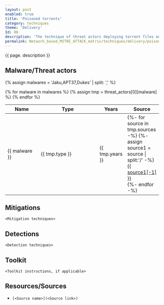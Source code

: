 ```yaml
---
layout: post
enabled: true
title: 'Poisoned torrents'
category: techniques
theme: 'Delivery'
Id: 08
description: 'The technique of threat actors deploying torrent files onto torrent sites that are pre- infected with malware has not been widely seen before, especially with respect to BitTorrent-types of attack. This behavior is difficult to trace and track and is indiscriminate in its infection pattern unless it has some means of targeting desired demographics.'
permalink: Network_based_MITRE_ATTACK_matrix/techniques/delivery/poisoned_torrents
---
```

{{ page. description }}


## Malware/Threat actors

{% assign malwares = 'Jaku,APT37,Dukes' | split: ',' %}

<div class="threat-actor-table">
<table>
    <colgroup>
        <col width="30%" />
        <col width="70%" />
    </colgroup>
    <thead>
        <tr class="header">
            <th>Name</th>
            <th>Type</th>
            <th>Years</th>
            <th>Source</th>
        </tr>
    </thead>
    <tbody>
        {% for malware in malwares %}
        <tr>
        {% assign tmp = threat_actors[0][malware] %}
            <td markdown="span">{{ malware }}</td>
            <td markdown="span">{{ tmp.type }}</td>
            <td markdown="span">{{ tmp.years }}</td>
            <td markdown="span">
                {%- for source in tmp.sources -%}
                    {%- assign source1 = source | split:'/' -%}
                    <a href="{{ source }}">{{ source1[-1] }}</a><br>
                {%- endfor -%}
            </td>
        </tr>
        {% endfor %}
    </tbody>
</table>
</div>

## Mitigations

`<Mitigation techniques>`

## Detections

`<Detection techniques>`

## Toolkit

`<Toolkit instructions, if applicable>`

## Resources/Sources

* `[<Source name>](<Source link>)`
